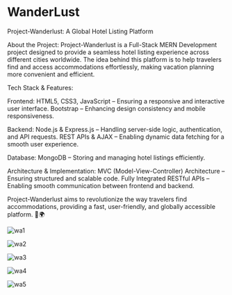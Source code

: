 # WanderLust
Project-Wanderlust: A Global Hotel Listing Platform

About the Project:
Project-Wanderlust is a Full-Stack MERN Development project designed to provide a seamless hotel listing experience across different cities worldwide. The idea behind this platform is to help travelers find and access accommodations effortlessly, making vacation planning more convenient and efficient.

Tech Stack & Features:

Frontend:
HTML5, CSS3, JavaScript – Ensuring a responsive and interactive user interface.
Bootstrap – Enhancing design consistency and mobile responsiveness.

Backend:
Node.js & Express.js – Handling server-side logic, authentication, and API requests.
REST APIs & AJAX – Enabling dynamic data fetching for a smooth user experience.

Database:
MongoDB – Storing and managing hotel listings efficiently.

Architecture & Implementation:
MVC (Model-View-Controller) Architecture – Ensuring structured and scalable code.
Fully Integrated RESTful APIs – Enabling smooth communication between frontend and backend.

Project-Wanderlust aims to revolutionize the way travelers find accommodations, providing a fast, user-friendly, and globally accessible platform. 🚀🌍

![wa1](https://github.com/user-attachments/assets/68a598b5-a989-447e-bce5-3313aff9fc4a)

![wa2](https://github.com/user-attachments/assets/defed80c-4fae-4628-a36b-30f2f9dcfdb9)

![wa3](https://github.com/user-attachments/assets/2550b8ba-822d-4675-b91e-6a04eb19c5bb)

![wa4](https://github.com/user-attachments/assets/eaa06a47-98ac-470e-9b66-5af63185e6ba)

![wa5](https://github.com/user-attachments/assets/003b6f1c-8d09-41d7-8520-1f85b16b26c8)
